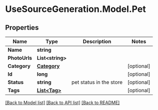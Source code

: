 # UseSourceGeneration.Model.Pet

## Properties

Name | Type | Description | Notes
------------ | ------------- | ------------- | -------------
**Name** | **string** |  | 
**PhotoUrls** | **List&lt;string&gt;** |  | 
**Category** | [**Category**](Category.md) |  | [optional] 
**Id** | **long** |  | [optional] 
**Status** | **string** | pet status in the store | [optional] 
**Tags** | [**List&lt;Tag&gt;**](Tag.md) |  | [optional] 

[[Back to Model list]](../../README.md#documentation-for-models) [[Back to API list]](../../README.md#documentation-for-api-endpoints) [[Back to README]](../../README.md)

